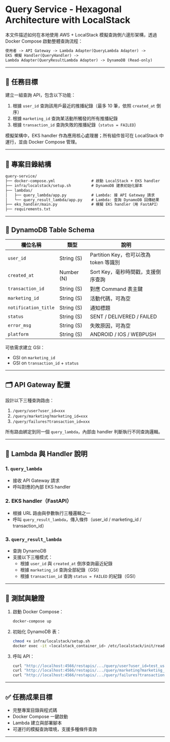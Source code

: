 # Query Service - Hexagonal Architecture with LocalStack

本文件描述如何在本地使用 AWS + LocalStack 模擬查詢側六邊形架構，透過 Docker Compose 啟動整體查詢流程：

```txt
使用者 -> API Gateway -> Lambda Adapter(QueryLambda Adapter) ->
EKS 模擬 Handler(QueryHandler) ->
Lambda Adapter(QueryResultLambda Adapter) -> DynamoDB (Read-only)
```

---

## 🎯 任務目標

建立一組查詢 API，包含以下功能：

1. 根據 `user_id` 查詢該用戶最近的推播紀錄（最多 10 筆，依照 `created_at` 倒序）
2. 根據 `marketing_id` 查詢某活動所觸發的所有推播紀錄
3. 根據 `transaction_id` 查詢失敗的推播紀錄（`status = FAILED`）

模擬架構中，EKS handler 作為應用核心處理層；所有組件皆可在 LocalStack 中運行，並由 Docker Compose 管理。

---

## 🧱 專案目錄結構

```txt
query-service/
├── docker-compose.yml                # 啟動 LocalStack + EKS handler
├── infra/localstack/setup.sh         # DynamoDB 建表初始化腳本
├── lambdas/
│   ├── query_lambda/app.py           # Lambda: 接 API Gateway 請求
│   └── query_result_lambda/app.py    # Lambda: 查詢 DynamoDB 回傳結果
├── eks_handler/main.py               # 模擬 EKS handler（用 FastAPI）
├── requirements.txt
```

---

## 🧩 DynamoDB Table Schema

| 欄位名稱             | 類型       | 說明                                   |
| -------------------- | ---------- | -------------------------------------- |
| `user_id`            | String (S) | Partition Key，也可以改為 token 等識別 |
| `created_at`         | Number (N) | Sort Key，毫秒時間戳，支援倒序查詢     |
| `transaction_id`     | String (S) | 對應 Command 表主鍵                    |
| `marketing_id`       | String (S) | 活動代碼，可為空                       |
| `notification_title` | String (S) | 通知標題                               |
| `status`             | String (S) | SENT / DELIVERED / FAILED              |
| `error_msg`          | String (S) | 失敗原因，可為空                       |
| `platform`           | String (S) | ANDROID / IOS / WEBPUSH                |

可依需求建立 GSI：

- GSI on `marketing_id`
- GSI on `transaction_id` + `status`

---

## 🗂️ API Gateway 配置

設計以下三種查詢路由：

1. `/query/user?user_id=xxx`
2. `/query/marketing?marketing_id=xxx`
3. `/query/failures?transaction_id=xxx`

所有路由綁定到同一個 `query_lambda`，內部由 handler 判斷執行不同查詢邏輯。

---

## 🔁 Lambda 與 Handler 說明

### 1. `query_lambda`

- 接收 API Gateway 請求
- 呼叫對應的內部 EKS handler

### 2. EKS handler（FastAPI）

- 根據 URL 路由與參數執行三種邏輯之一
- 呼叫 `query_result_lambda`，傳入條件（user_id / marketing_id / transaction_id）

### 3. `query_result_lambda`

- 查詢 DynamoDB
- 支援以下三種模式：
  - 根據 `user_id` 與 `created_at` 倒序查詢最近紀錄
  - 根據 `marketing_id` 查詢全部紀錄（GSI）
  - 根據 `transaction_id` 查詢 `status = FAILED` 的紀錄（GSI）

---

## 🧪 測試與驗證

1. 啟動 Docker Compose：

   ```bash
   docker-compose up
   ```

2. 初始化 DynamoDB 表：

   ```bash
   chmod +x infra/localstack/setup.sh
   docker exec -it <localstack_container_id> /etc/localstack/init/ready.d/setup.sh
   ```

3. 呼叫 API：

   ```bash
   curl "http://localhost:4566/restapis/.../query/user?user_id=test_user"
   curl "http://localhost:4566/restapis/.../query/marketing?marketing_id=abc123"
   curl "http://localhost:4566/restapis/.../query/failures?transaction_id=tx_456"
   ```

---

## ✅ 任務成果目標

- 完整專案目錄與程式碼
- Docker Compose 一鍵啟動
- Lambda 建立與部署腳本
- 可運行的模擬查詢環境，支援多種條件查詢

---
